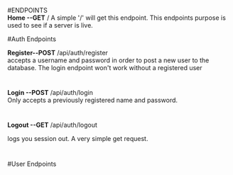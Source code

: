 #ENDPOINTS</br>
**Home --GET**
/
A simple '/' will get this endpoint. This endpoints purpose is used to see if a server is live.

#Auth Endpoints

**Register--POST**
/api/auth/register  
 accepts a username and password
in order to post a new user to the database. The login endpoint won't work without a registered user
#

**Login --POST**
/api/auth/login   
Only accepts a previously registered name and password.
#

**Logout --GET**
/api/auth/logout

logs you session out. A very simple get request.
#
#User Endpoints



